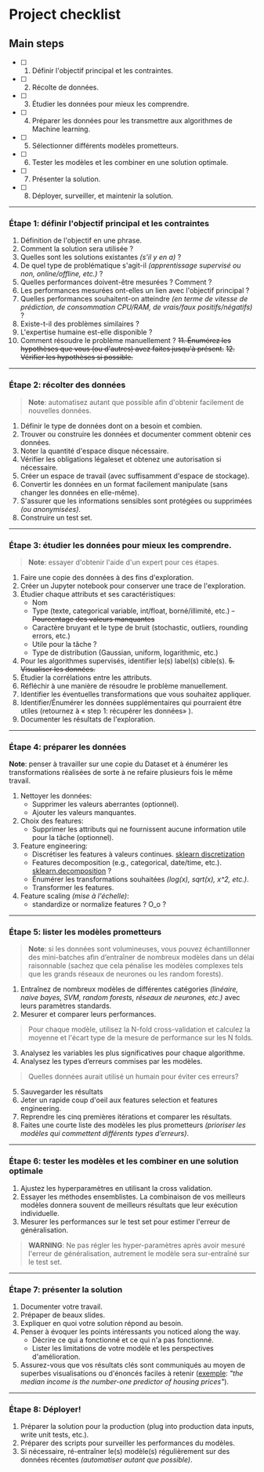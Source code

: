 # Project checklist

## Main steps

- [ ] 1. Définir l'objectif principal et les contraintes.
- [ ] 2. Récolte de données.
- [ ] 3. Étudier les données pour mieux les comprendre.
- [ ] 4. Préparer les données pour les transmettre aux algorithmes de Machine learning.
- [ ] 5. Sélectionner différents modèles prometteurs.
- [ ] 6. Tester les modèles et les combiner en une solution optimale.
- [ ] 7. Présenter la solution.
- [ ] 8. Déployer, surveiller, et maintenir la solution.

___

### Étape 1: définir l'objectif principal et les contraintes

1. Définition de l'objectif en une phrase.
2. Comment la solution sera utilisée ?
3. Quelles sont les solutions existantes _(s'il y en a)_ ?
4. De quel type de problématique s'agit-il _(apprentissage supervisé ou non, online/offline, etc.)_ ?
5. Quelles performances doivent-être mesurées ? Comment ? 
6. Les performances mesurées ont-elles un lien avec l'objectif principal ?
7. Quelles performances souhaitent-on atteindre _(en terme de vitesse de prédiction, de consommation CPU/RAM, de vrais/faux positifs/négatifs)_ ? 
8. Existe-t-il des problèmes similaires ?
9. L'expertise humaine est-elle disponible ?
10. Comment résoudre le problème manuellement ?
~~11. Énumérez les hypothèses que vous (ou d'autres) avez faites jusqu'à présent.~~
~~12. Vérifier les hypothèses si possible.~~

___

### Étape 2: récolter des données

> **Note**: automatisez autant que possible afin d'obtenir facilement de nouvelles données.

1. Définir le type de données dont on a besoin et combien.
2. Trouver ou construire les données et documenter comment obtenir ces données.
3. Noter la quantité d'espace disque nécessaire.
4. Vérifier les obligations légaleset et obtenez une autorisation si nécessaire.
5. Créer un espace de travail (avec suffisamment d'espace de stockage).
6. Convertir les données en un format facilement manipulate (sans changer les données en elle-même).
7. S'assurer que les informations sensibles sont protégées ou supprimées _(ou anonymisées)_.
8. Construire un test set.

___

### Étape 3: étudier les données pour mieux les comprendre.

> **Note**: essayer d'obtenir l'aide d'un expert pour ces étapes.

1. Faire une copie des données à des fins d'exploration.
2. Créer un Jupyter notebook pour conserver une trace de l'exploration.
3. Étudier chaque attributs et ses caractéristiques:
   - Nom
   - Type (texte, categorical variable, int/float, borné/illimité, etc.)
   ~~- Pourcentage des valeurs manquantes~~
   - Caractère bruyant et le type de bruit (stochastic, outliers, rounding errors, etc.)
   - Utile pour la tâche ?
   - Type de distribution (Gaussian, uniform, logarithmic, etc.)
4. Pour les algorithmes supervisés, identifier le(s) label(s) cible(s).
~~5. Visualiser les données.~~
6. Étudier la corrélations entre les attributs.
7. Réfléchir à une manière de résoudre le problème manuellement.
8. Identifier les éventuelles transformations que vous souhaitez appliquer.
9. Identifier/Énumérer les données supplémentaires qui pourraient être utiles (retournez à « step 1: récupérer les données» ).
10. Documenter les résultats de l'exploration.

___

### Étape 4: préparer les données

**Note**: penser à travailler sur une copie du Dataset et à énumérer les transformations réalisées de sorte à ne refaire plusieurs fois le même travail.

1. Nettoyer les données:
   - Supprimer les valeurs aberrantes (optionnel).
   - Ajouter les valeurs manquantes.
2. Choix des features:
   - Supprimer les attributs qui ne fournissent aucune information utile pour la tâche (optionnel).
3. Feature engineering:
   - Discrétiser les features à valeurs continues. [sklearn discretization](https://scikit-learn.org/stable/modules/preprocessing.html#discretization)
   - Features decomposition (e.g., categorical, date/time, etc.). [sklearn.decomposition](https://scikit-learn.org/stable/modules/classes.html#module-sklearn.decomposition) ?
   - Énumérer les transformations souhaitées _(log(x), sqrt(x), x^2, etc.)_.
   - Transformer les features.
4. Feature scaling _(mise à l'échelle)_: 
   - standardize or normalize features ? O_o ?

___

### Étape 5: lister les modèles prometteurs

> **Note**: si les données sont volumineuses, vous pouvez échantillonner des mini-batches afin d’entraîner de nombreux modèles dans un délai raisonnable (sachez que cela pénalise les modèles complexes tels que les grands réseaux de neurones ou les random forests).
1. Entraînez de nombreux modèles de différentes catégories _(linéaire, naive bayes, SVM, random forests, réseaux de neurones, etc.)_ avec leurs paramètres standards.
2. Mesurer et comparer leurs performances.

> Pour chaque modèle, utilisez la N-fold cross-validation et calculez la moyenne et l'écart type de la mesure de performance sur les N folds.

3. Analysez les variables les plus significatives pour chaque algorithme.
4. Analysez les types d’erreurs commises par les modèles.

> Quelles données aurait utilisé un humain pour éviter ces erreurs?

5. Sauvegarder les résultats
6. Jeter un rapide coup d'oeil aux features selection et features engineering.
7. Reprendre les cinq premières itérations et comparer les résultats.
8. Faites une courte liste des modèles les plus prometteurs _(prioriser les modèles qui commettent différents types d’erreurs)_.

___


### Étape 6: tester les modèles et les combiner en une solution optimale

1. Ajustez les hyperparamètres en utilisant la cross validation.
2. Essayer les méthodes ensemblistes.  La combinaison de vos meilleurs modèles donnera souvent de meilleurs résultats que leur exécution individuelle.
3. Mesurer les performances sur le test set pour estimer l'erreur de généralisation.

> **WARNING**: Ne pas régler les hyper-paramètres après avoir mesuré l'erreur de généralisation, autrement le modèle sera sur-entraîné sur le test set.

___

### Étape 7: présenter la solution

1. Documenter votre travail.
2. Prépaper de beaux slides.
3. Expliquer en quoi votre solution répond au besoin.
4. Penser à évoquer les points intéressants you noticed along the way.
   - Décrire ce qui a fonctionné et ce qui n'a pas fonctionné.
   - Lister les limitations de votre modèle et les perspectives d'amélioration.
5. Assurez-vous que vos résultats clés sont communiqués au moyen de superbes visualisations ou d'énoncés faciles à retenir (<u>exemple</u>: _"the median income is the number-one predictor of housing prices"_).

___

### Étape 8: Déployer!

1. Préparer la solution pour la production (plug into production data inputs, write unit tests, etc.).
2. Préparer des scripts pour surveiller les performances du modèles.
3. Si nécessaire, ré-entraîner le(s) modèle(s) régulièrement sur des données récentes _(automatiser autant que possible)_.

